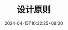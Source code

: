 ---
title: "设计原则"
description:
date: "2024-04-15T10:32:25+08:00"
slug: "design-principles"
image: ""
license: false
hidden: false
comments: false
draft: true
tags: ["设计模式", "设计原则", "单一职责", "里氏替换", "依赖倒置", "接口隔离", "迪米特", "开闭原则"]
categories: ["设计模式"]
# weight: 1 # You can add weight to some posts to override the default sorting (date descending)
---